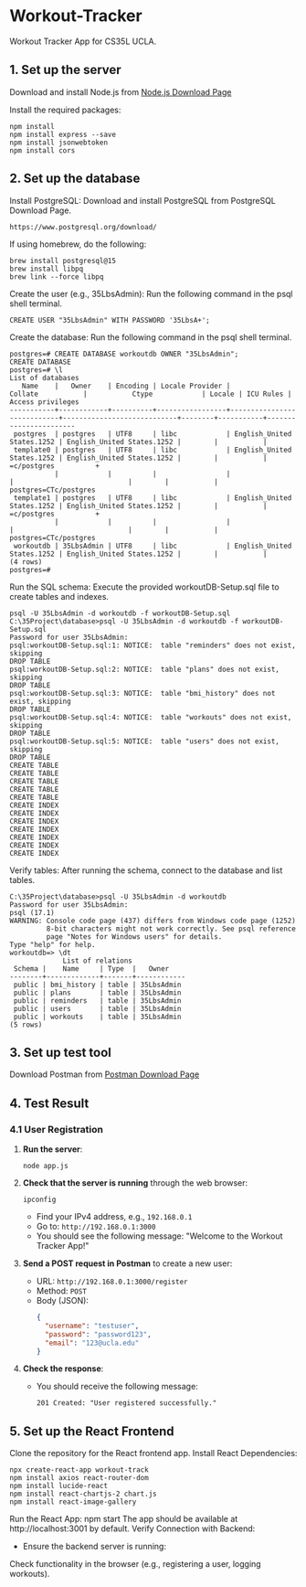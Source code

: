 # Workout-Tracker
Workout Tracker App for CS35L UCLA.

## 1. Set up the server

Download and install Node.js from [Node.js Download Page](https://nodejs.org/en/download/prebuilt-installer/current)

Install the required packages:
```
npm install
npm install express --save
npm install jsonwebtoken
npm install cors
```

## 2. Set up the database

Install PostgreSQL: Download and install PostgreSQL from PostgreSQL Download Page.
```
https://www.postgresql.org/download/
```

If using homebrew, do the following:
```
brew install postgresql@15
brew install libpq
brew link --force libpq
```

Create the user (e.g., 35LbsAdmin): Run the following command in the psql shell terminal.
```
CREATE USER "35LbsAdmin" WITH PASSWORD '35LbsA+';
```
Create the database: Run the following command in the psql shell terminal.
```
postgres=# CREATE DATABASE workoutdb OWNER "35LbsAdmin";
CREATE DATABASE
postgres=# \l                                                                     List of databases
   Name    |   Owner    | Encoding | Locale Provider |          Collate           |           Ctype            | Locale | ICU Rules |   Access privileges
-----------+------------+----------+-----------------+----------------------------+----------------------------+--------+-----------+-----------------------
 postgres  | postgres   | UTF8     | libc            | English_United States.1252 | English_United States.1252 |        |           |
 template0 | postgres   | UTF8     | libc            | English_United States.1252 | English_United States.1252 |        |           | =c/postgres          +
           |            |          |                 |                            |                            |        |           | postgres=CTc/postgres
 template1 | postgres   | UTF8     | libc            | English_United States.1252 | English_United States.1252 |        |           | =c/postgres          +
           |            |          |                 |                            |                            |        |           | postgres=CTc/postgres
 workoutdb | 35LbsAdmin | UTF8     | libc            | English_United States.1252 | English_United States.1252 |        |           |
(4 rows)
postgres=#
```
Run the SQL schema: Execute the provided workoutDB-Setup.sql file to create tables and indexes.
```
psql -U 35LbsAdmin -d workoutdb -f workoutDB-Setup.sql
C:\35Project\database>psql -U 35LbsAdmin -d workoutdb -f workoutDB-Setup.sql
Password for user 35LbsAdmin:
psql:workoutDB-Setup.sql:1: NOTICE:  table "reminders" does not exist, skipping
DROP TABLE
psql:workoutDB-Setup.sql:2: NOTICE:  table "plans" does not exist, skipping
DROP TABLE
psql:workoutDB-Setup.sql:3: NOTICE:  table "bmi_history" does not exist, skipping
DROP TABLE
psql:workoutDB-Setup.sql:4: NOTICE:  table "workouts" does not exist, skipping
DROP TABLE
psql:workoutDB-Setup.sql:5: NOTICE:  table "users" does not exist, skipping
DROP TABLE
CREATE TABLE
CREATE TABLE
CREATE TABLE
CREATE TABLE
CREATE TABLE
CREATE INDEX
CREATE INDEX
CREATE INDEX
CREATE INDEX
CREATE INDEX
CREATE INDEX
CREATE INDEX
```
Verify tables: After running the schema, connect to the database and list tables.
```
C:\35Project\database>psql -U 35LbsAdmin -d workoutdb
Password for user 35LbsAdmin:
psql (17.1)
WARNING: Console code page (437) differs from Windows code page (1252)
         8-bit characters might not work correctly. See psql reference
         page "Notes for Windows users" for details.
Type "help" for help.
workoutdb=> \dt
             List of relations
 Schema |    Name     | Type  |   Owner
--------+-------------+-------+------------
 public | bmi_history | table | 35LbsAdmin
 public | plans       | table | 35LbsAdmin
 public | reminders   | table | 35LbsAdmin
 public | users       | table | 35LbsAdmin
 public | workouts    | table | 35LbsAdmin
(5 rows)
```

## 3. Set up test tool

Download Postman from [Postman Download Page](https://www.postman.com/downloads/)

## 4. Test Result

### 4.1 User Registration

1. **Run the server**:
   ```
   node app.js
   ```
   
2. **Check that the server is running** through the web browser:
   ```
   ipconfig
   ```
   - Find your IPv4 address, e.g., `192.168.0.1`
   - Go to: `http://192.168.0.1:3000`
   - You should see the following message: "Welcome to the Workout Tracker App!"

3. **Send a POST request in Postman** to create a new user:
   - URL: `http://192.168.0.1:3000/register`
   - Method: `POST`
   - Body (JSON):
     ```json
     {
       "username": "testuser",
       "password": "password123",
       "email": "123@ucla.edu"
     }
     ```

4. **Check the response**:
   - You should receive the following message:
     ```
     201 Created: "User registered successfully."
     ```

## 5. Set up the React Frontend

Clone the repository for the React frontend app.
Install React Dependencies:
 ```
npx create-react-app workout-track
npm install axios react-router-dom
npm install lucide-react
npm install react-chartjs-2 chart.js
npm install react-image-gallery
   ```

Run the React App: npm start
The app should be available at http://localhost:3001 by default.
Verify Connection with Backend:
- Ensure the backend server is running:

Check functionality in the browser (e.g., registering a user, logging workouts).
